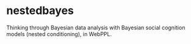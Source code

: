 nestedbayes
===========

Thinking through Bayesian data analysis with Bayesian social cognition models (nested conditioning), in WebPPL.
